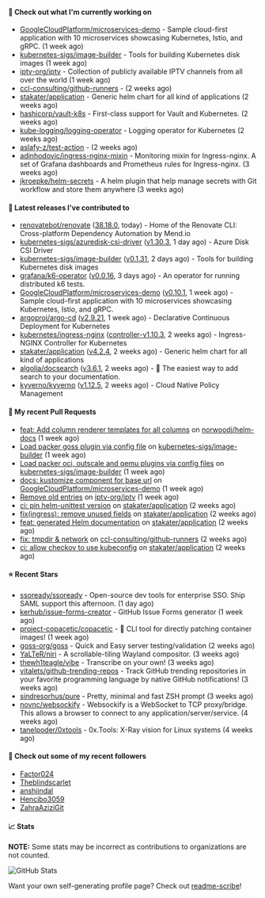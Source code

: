 #### 👷 Check out what I'm currently working on

- [GoogleCloudPlatform/microservices-demo](https://github.com/GoogleCloudPlatform/microservices-demo) - Sample cloud-first application with 10 microservices showcasing Kubernetes, Istio, and gRPC. (1 week ago)
- [kubernetes-sigs/image-builder](https://github.com/kubernetes-sigs/image-builder) - Tools for building Kubernetes disk images (1 week ago)
- [iptv-org/iptv](https://github.com/iptv-org/iptv) - Collection of publicly available IPTV channels from all over the world (1 week ago)
- [ccl-consulting/github-runners](https://github.com/ccl-consulting/github-runners) -  (2 weeks ago)
- [stakater/application](https://github.com/stakater/application) - Generic helm chart for all kind of applications (2 weeks ago)
- [hashicorp/vault-k8s](https://github.com/hashicorp/vault-k8s) - First-class support for Vault and Kubernetes. (2 weeks ago)
- [kube-logging/logging-operator](https://github.com/kube-logging/logging-operator) - Logging operator for Kubernetes (2 weeks ago)
- [aslafy-z/test-action](https://github.com/aslafy-z/test-action) -  (2 weeks ago)
- [adinhodovic/ingress-nginx-mixin](https://github.com/adinhodovic/ingress-nginx-mixin) - Monitoring mixin for Ingress-nginx. A set of Grafana dashboards and Prometheus rules for Ingress-nginx. (3 weeks ago)
- [jkroepke/helm-secrets](https://github.com/jkroepke/helm-secrets) - A helm plugin that help manage secrets with Git workflow and store them anywhere (3 weeks ago)

#### 🔭 Latest releases I've contributed to

- [renovatebot/renovate](https://github.com/renovatebot/renovate) ([38.18.0](https://github.com/renovatebot/renovate/releases/tag/38.18.0), today) - Home of the Renovate CLI: Cross-platform Dependency Automation by Mend.io
- [kubernetes-sigs/azuredisk-csi-driver](https://github.com/kubernetes-sigs/azuredisk-csi-driver) ([v1.30.3](https://github.com/kubernetes-sigs/azuredisk-csi-driver/releases/tag/v1.30.3), 1 day ago) - Azure Disk CSI Driver
- [kubernetes-sigs/image-builder](https://github.com/kubernetes-sigs/image-builder) ([v0.1.31](https://github.com/kubernetes-sigs/image-builder/releases/tag/v0.1.31), 2 days ago) - Tools for building Kubernetes disk images
- [grafana/k6-operator](https://github.com/grafana/k6-operator) ([v0.0.16](https://github.com/grafana/k6-operator/releases/tag/v0.0.16), 3 days ago) - An operator for running distributed k6 tests.
- [GoogleCloudPlatform/microservices-demo](https://github.com/GoogleCloudPlatform/microservices-demo) ([v0.10.1](https://github.com/GoogleCloudPlatform/microservices-demo/releases/tag/v0.10.1), 1 week ago) - Sample cloud-first application with 10 microservices showcasing Kubernetes, Istio, and gRPC.
- [argoproj/argo-cd](https://github.com/argoproj/argo-cd) ([v2.9.21](https://github.com/argoproj/argo-cd/releases/tag/v2.9.21), 1 week ago) - Declarative Continuous Deployment for Kubernetes
- [kubernetes/ingress-nginx](https://github.com/kubernetes/ingress-nginx) ([controller-v1.10.3](https://github.com/kubernetes/ingress-nginx/releases/tag/controller-v1.10.3), 2 weeks ago) - Ingress-NGINX Controller for Kubernetes
- [stakater/application](https://github.com/stakater/application) ([v4.2.4](https://github.com/stakater/application/releases/tag/v4.2.4), 2 weeks ago) - Generic helm chart for all kind of applications
- [algolia/docsearch](https://github.com/algolia/docsearch) ([v3.6.1](https://github.com/algolia/docsearch/releases/tag/v3.6.1), 2 weeks ago) - :blue_book: The easiest way to add search to your documentation.
- [kyverno/kyverno](https://github.com/kyverno/kyverno) ([v1.12.5](https://github.com/kyverno/kyverno/releases/tag/v1.12.5), 2 weeks ago) - Cloud Native Policy Management

#### 🔨 My recent Pull Requests

- [feat: Add column renderer templates for all columns](https://github.com/norwoodj/helm-docs/pull/260) on [norwoodj/helm-docs](https://github.com/norwoodj/helm-docs) (1 week ago)
- [Load packer goss plugin via config file](https://github.com/kubernetes-sigs/image-builder/pull/1526) on [kubernetes-sigs/image-builder](https://github.com/kubernetes-sigs/image-builder) (1 week ago)
- [Load packer oci, outscale and qemu plugins via config files](https://github.com/kubernetes-sigs/image-builder/pull/1524) on [kubernetes-sigs/image-builder](https://github.com/kubernetes-sigs/image-builder) (1 week ago)
- [docs: kustomize component for base url](https://github.com/GoogleCloudPlatform/microservices-demo/pull/2645) on [GoogleCloudPlatform/microservices-demo](https://github.com/GoogleCloudPlatform/microservices-demo) (1 week ago)
- [Remove old entries](https://github.com/iptv-org/iptv/pull/17050) on [iptv-org/iptv](https://github.com/iptv-org/iptv) (1 week ago)
- [ci: pin helm-unittest version](https://github.com/stakater/application/pull/337) on [stakater/application](https://github.com/stakater/application) (2 weeks ago)
- [fix(ingress): remove unused fields](https://github.com/stakater/application/pull/336) on [stakater/application](https://github.com/stakater/application) (2 weeks ago)
- [feat: generated Helm documentation](https://github.com/stakater/application/pull/335) on [stakater/application](https://github.com/stakater/application) (2 weeks ago)
- [fix: tmpdir &amp; network](https://github.com/ccl-consulting/github-runners/pull/5) on [ccl-consulting/github-runners](https://github.com/ccl-consulting/github-runners) (2 weeks ago)
- [ci: allow checkov to use kubeconfig](https://github.com/stakater/application/pull/334) on [stakater/application](https://github.com/stakater/application) (2 weeks ago)

#### ⭐ Recent Stars

- [ssoready/ssoready](https://github.com/ssoready/ssoready) - Open-source dev tools for enterprise SSO. Ship SAML support this afternoon. (1 day ago)
- [kerhub/issue-forms-creator](https://github.com/kerhub/issue-forms-creator) - GitHub Issue Forms generator (1 week ago)
- [project-copacetic/copacetic](https://github.com/project-copacetic/copacetic) - 🧵 CLI tool for directly patching container images! (1 week ago)
- [goss-org/goss](https://github.com/goss-org/goss) - Quick and Easy server testing/validation (2 weeks ago)
- [YaLTeR/niri](https://github.com/YaLTeR/niri) - A scrollable-tiling Wayland compositor. (3 weeks ago)
- [thewh1teagle/vibe](https://github.com/thewh1teagle/vibe) - Transcribe on your own! (3 weeks ago)
- [vitalets/github-trending-repos](https://github.com/vitalets/github-trending-repos) - Track GitHub trending repositories in your favorite programming language by native GitHub notifications! (3 weeks ago)
- [sindresorhus/pure](https://github.com/sindresorhus/pure) - Pretty, minimal and fast ZSH prompt (3 weeks ago)
- [novnc/websockify](https://github.com/novnc/websockify) - Websockify is a WebSocket to TCP proxy/bridge. This allows a browser to connect  to any application/server/service. (4 weeks ago)
- [tanelpoder/0xtools](https://github.com/tanelpoder/0xtools) - 0x.Tools: X-Ray vision for Linux systems (4 weeks ago)

#### 👯 Check out some of my recent followers

- [Factor024](https://github.com/Factor024)
- [Theblindscarlet](https://github.com/Theblindscarlet)
- [anshjindal](https://github.com/anshjindal)
- [Hencibo3059](https://github.com/Hencibo3059)
- [ZahraAziziGit](https://github.com/ZahraAziziGit)

#### 📈 Stats

**NOTE:** Some stats may be incorrect as contributions to organizations
are not counted.

![GitHub Stats](https://github-readme-stats.vercel.app/api?username=aslafy-z&count_private=false&theme=tokyonight&show_icons=true)

Want your own self-generating profile page? Check out [readme-scribe](https://github.com/muesli/readme-scribe)!

